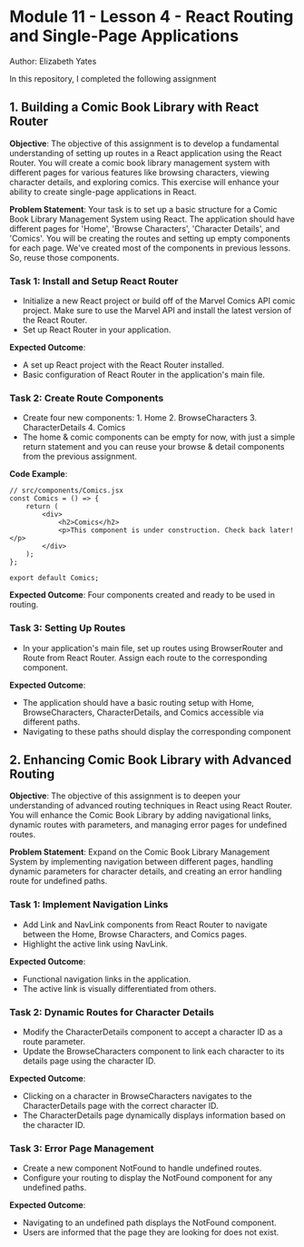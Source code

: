 # Module 11 - Lesson 4 - React Routing and Single-Page Applications
Author: Elizabeth Yates

In this repository, I completed the following assignment

## 1. Building a Comic Book Library with React Router
**Objective**: The objective of this assignment is to develop a fundamental understanding of setting up routes in a React application using the React Router. You will create a comic book library management system with different pages for various features like browsing characters, viewing character details, and exploring comics. This exercise will enhance your ability to create single-page applications in React.

**Problem Statement**: Your task is to set up a basic structure for a Comic Book Library Management System using React. The application should have different pages for 'Home', 'Browse Characters', 'Character Details', and 'Comics'. You will be creating the routes and setting up empty components for each page. We've created most of the components in previous lessons. So, reuse those components.

### Task 1: Install and Setup React Router

- Initialize a new React project or build off of the Marvel Comics API comic project. Make sure to use the Marvel API and install the latest version of the React Router.
- Set up React Router in your application.

**Expected Outcome**:
- A set up React project with the React Router installed.
- Basic configuration of React Router in the application's main file.

### Task 2: Create Route Components

- Create four new components: 
        1. Home
        2. BrowseCharacters
        3. CharacterDetails 
        4. Comics
- The home & comic components can be empty for now, with just a simple return statement and you can reuse your browse & detail components from the previous assignment.

**Code Example**:
    
    // src/components/Comics.jsx
    const Comics = () => {
        return (
            <div>
                <h2>Comics</h2>
                <p>This component is under construction. Check back later!</p>
            </div>
        );
    };

    export default Comics;

**Expected Outcome**: Four components created and ready to be used in routing.

### Task 3: Setting Up Routes

- In your application's main file, set up routes using BrowserRouter and Route from React Router. Assign each route to the corresponding component.

**Expected Outcome**:
- The application should have a basic routing setup with Home, BrowseCharacters, CharacterDetails, and Comics accessible via different paths.
- Navigating to these paths should display the corresponding component

## 2. Enhancing Comic Book Library with Advanced Routing

**Objective**: The objective of this assignment is to deepen your understanding of advanced routing techniques in React using React Router. You will enhance the Comic Book Library by adding navigational links, dynamic routes with parameters, and managing error pages for undefined routes.

**Problem Statement**: Expand on the Comic Book Library Management System by implementing navigation between different pages, handling dynamic parameters for character details, and creating an error handling route for undefined paths.

### Task 1: Implement Navigation Links
- Add Link and NavLink components from React Router to navigate between the Home, Browse Characters, and Comics pages.
- Highlight the active link using NavLink.

**Expected Outcome**:
- Functional navigation links in the application.
- The active link is visually differentiated from others.

### Task 2: Dynamic Routes for Character Details

- Modify the CharacterDetails component to accept a character ID as a route parameter.
- Update the BrowseCharacters component to link each character to its details page using the character ID.

**Expected Outcome**:
- Clicking on a character in BrowseCharacters navigates to the CharacterDetails page with the correct character ID.
- The CharacterDetails page dynamically displays information based on the character ID.

### Task 3: Error Page Management

- Create a new component NotFound to handle undefined routes.
- Configure your routing to display the NotFound component for any undefined paths.

**Expected Outcome**:
- Navigating to an undefined path displays the NotFound component.
- Users are informed that the page they are looking for does not exist.
